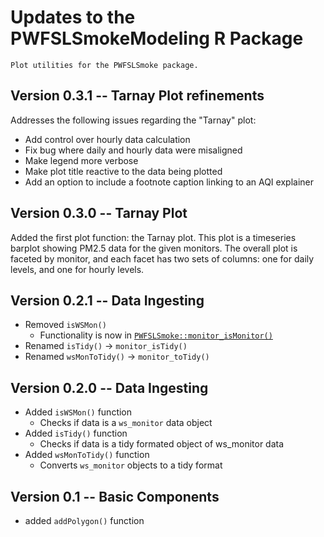 # Updates to the PWFSLSmokeModeling R Package

```
Plot utilities for the PWFSLSmoke package.
```

## Version 0.3.1 -- Tarnay Plot refinements

Addresses the following issues regarding the "Tarnay" plot:

- Add control over hourly data calculation
- Fix bug where daily and hourly data were misaligned
- Make legend more verbose
- Make plot title reactive to the data being plotted
- Add an option to include a footnote caption linking to an AQI explainer

## Version 0.3.0 -- Tarnay Plot

Added the first plot function: the Tarnay plot. This plot is a timeseries barplot showing PM2.5 data for the given monitors. The overall plot is faceted by monitor, and each facet has two sets of columns: one for daily levels, and one for hourly levels.

## Version 0.2.1 -- Data Ingesting

* Removed `isWSMon()`
    - Functionality is now in [`PWFSLSmoke::monitor_isMonitor()`](https://github.com/MazamaScience/PWFSLSmoke/blob/master/R/monitor_isMonitor.R)
* Renamed `isTidy()` -> `monitor_isTidy()`
* Renamed `wsMonToTidy()` -> `monitor_toTidy()`


## Version 0.2.0 -- Data Ingesting

* Added `isWSMon()` function
    - Checks if data is a `ws_monitor` data object
* Added `isTidy()` function
    - Checks if data is a tidy formated object of ws_monitor data
* Added `wsMonToTidy()` function
    - Converts `ws_monitor` objects to a tidy format

## Version 0.1 -- Basic Components

* added `addPolygon()` function

